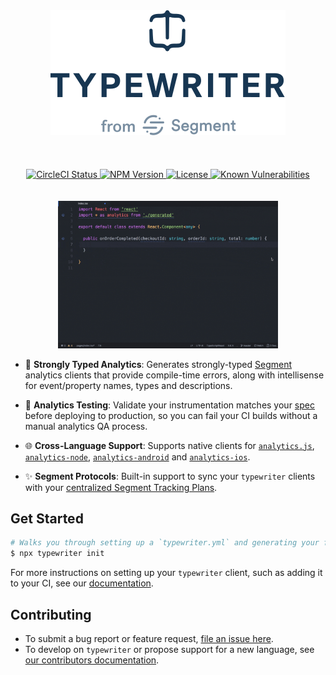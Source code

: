 <p align="center">
	<br>
	<br>
  <img src=".github/assets/typewriter-logo.svg?sanitize=true" alt="Typewriter logo" />
  <br>
  <br>
  <br>
  <br>

  <a href="https://circleci.com/gh/segmentio/typewriter">
    <img src="https://circleci.com/gh/segmentio/typewriter.svg?style=svg&circle-token=8c1e734c99bdc08170e12d85af7a371900e33e96" alt="CircleCI Status">
  </a>
  <a href="http://www.npmjs.com/package/typewriter">
    <img src="https://img.shields.io/npm/v/typewriter.svg" alt="NPM Version">
  </a>
  <a href="./.github/LICENSE.md">
    <img src="https://img.shields.io/npm/l/typewriter.svg" alt="License">
  </a>
  <a href="https://snyk.io/test/github/segmentio/typewriter?targetFile=package.json">
    <img src="https://snyk.io/test/github/segmentio/typewriter/badge.svg?targetFile=package.json" alt="Known Vulnerabilities" data-canonical-src="https://snyk.io/test/github/segmentio/typewriter?targetFile=package.json">
  </a>
  <br>
  <br>
  <br>

  <img src=".github/assets/readme-example.gif" alt="Typewriter GIF Example" width="70%"/>
</p>

- 💪 **Strongly Typed Analytics**: Generates strongly-typed [Segment](http://segment.com) analytics clients that provide compile-time errors, along with intellisense for event/property names, types and descriptions.

- 👮 **Analytics Testing**: Validate your instrumentation matches your [spec](https://segment.com/docs/protocols/tracking-plan/) before deploying to production, so you can fail your CI builds without a manual analytics QA process.

- 🌐 **Cross-Language Support**: Supports native clients for [`analytics.js`](https://segment.com/docs/protocols/typewriter/#browser-quickstart), [`analytics-node`](https://segment.com/docs/protocols/typewriter/#node-js-quickstart), [`analytics-android`](https://segment.com/docs/protocols/typewriter/#android-quickstart) and [`analytics-ios`](https://segment.com/docs/protocols/typewriter/#ios-quickstart).

- ✨ **Segment Protocols**: Built-in support to sync your `typewriter` clients with your [centralized Segment Tracking Plans](https://segment.com/docs/protocols/tracking-plan/).

## Get Started

```sh
# Walks you through setting up a `typewriter.yml` and generating your first client.
$ npx typewriter init
```

For more instructions on setting up your `typewriter` client, such as adding it to your CI, see our [documentation](https://segment.com/docs/protocols/typewriter).

## Contributing

- To submit a bug report or feature request, [file an issue here](issues).
- To develop on `typewriter` or propose support for a new language, see [our contributors documentation](./.github/CONTRIBUTING.md).
